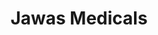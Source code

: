 ---
title: "Jawas Medicals"
url: /ponnani/jawas-medicals-chanthappadi-pallapram-road/
shop: Sanitätshaus
---
